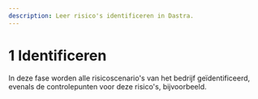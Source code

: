 ```yaml
---
description: Leer risico's identificeren in Dastra.
---
```


# 1 Identificeren

In deze fase worden alle risicoscenario's van het bedrijf geïdentificeerd, evenals de controlepunten voor deze risico's, bijvoorbeeld.
